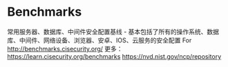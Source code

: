 # Benchmarks
常用服务器、数据库、中间件安全配置基线 - 基本包括了所有的操作系统、数据库、中间件、网络设备、浏览器、安卓、IOS、云服务的安全配置 For http://benchmarks.cisecurity.org/
更多：https://learn.cisecurity.org/benchmarks https://nvd.nist.gov/ncp/repository
